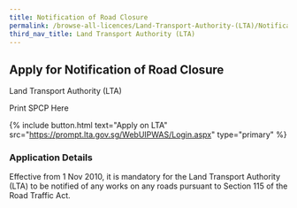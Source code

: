 ```yaml
---
title: Notification of Road Closure
permalink: /browse-all-licences/Land-Transport-Authority-(LTA)/Notification-of-Road-Closure
third_nav_title: Land Transport Authority (LTA)
---
```


## Apply for Notification of Road Closure

Land Transport Authority (LTA)

Print SPCP Here

{% include button.html text="Apply on LTA" src="https://prompt.lta.gov.sg/WebUIPWAS/Login.aspx" type="primary" %}

### Application Details
<p>Effective from 1 Nov 2010, it is mandatory for the Land Transport Authority (LTA) to be notified of any works on any roads pursuant to Section 115 of the Road Traffic Act.</p>

